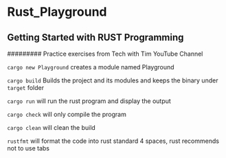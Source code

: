 # Rust_Playground
## Getting Started with RUST Programming

######### Practice exercises from Tech with Tim YouTube Channel

`cargo new Playground` creates a module named Playground

`cargo build` Builds the project and its modules and keeps the binary under `target` folder

`cargo run` will run the rust program and display the output

`cargo check` will only compile the program

`cargo clean` will clean the build


`rustfmt` will format the code into rust standard 4 spaces, rust recommends not to use tabs
